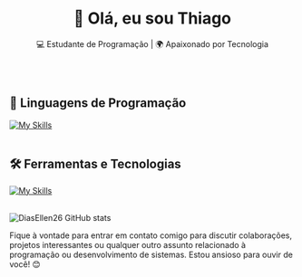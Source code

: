 <h1 align="center">👋 Olá, eu sou Thiago</h1>

<p align="center">
  💻 Estudante de Programação | 🌍 Apaixonado por Tecnologia
</p><br><br>


## 🚀 Linguagens de Programação
[![My Skills](https://skillicons.dev/icons?i=java,python,c,cpp,arduino,sqlite)](https://skillicons.dev)<br><br>

## 🛠️ Ferramentas e Tecnologias
[![My Skills](https://skillicons.dev/icons?i=arch,kali,vscode,git,github,gitlab,gcp,aws)](https://skillicons.dev)<br><br>

![DiasEllen26 GitHub stats](https://github-readme-stats.vercel.app/api?username=diasthiagoj&show_icons=true&theme=react)

Fique à vontade para entrar em contato comigo para discutir colaborações, projetos interessantes ou qualquer outro assunto relacionado à programação ou desenvolvimento de sistemas. Estou ansioso para ouvir de você! 😊 <br><br>
